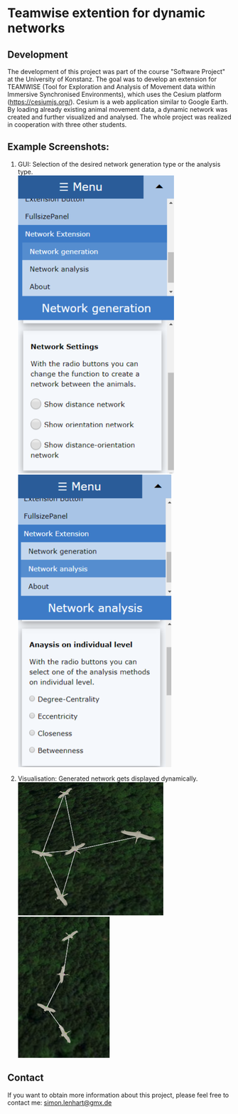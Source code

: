 # Teamwise extention for dynamic networks

## Development
The development of this project was part of the course "Software Project" at the University of Konstanz. 
The goal was to develop an extension for TEAMWISE (Tool for Exploration and Analysis of Movement data within Immersive Synchronised Environments), which uses the Cesium platform (https://cesiumjs.org/). Cesium is a web application similar to Google Earth. 
By loading already existing animal movement data, a dynamic network was created and further visualized and analysed. 
The whole project was realized in cooperation with three other students.

## Example Screenshots:

1. GUI: Selection of the desired network generation type or the analysis type. <br />
![GuiPic1](/ExamplePictures/GUI1.png) &nbsp; &nbsp; &nbsp;
![GuiPic2](/ExamplePictures/GUI2.png) <br />

2. Visualisation: Generated network gets displayed dynamically. <br />
![NetPic1](/ExamplePictures/Network1.png) &nbsp; &nbsp; &nbsp;
![NetPic2](/ExamplePictures/Network2.png)

## Contact
If you want to obtain more information about this project, please feel free to contact me: simon.lenhart@gmx.de <br />

